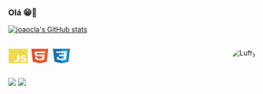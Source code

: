 ### Olá 😁👋

[![joaocla's GitHub stats](https://github-readme-stats.vercel.app/api?username=joaocla)](https://github.com/anuraghazra/github-readme-stats)
<div style="display: inline_block"><br>
  <img align="center" alt="Js" height="30" width="40" src="https://raw.githubusercontent.com/devicons/devicon/master/icons/javascript/javascript-plain.svg">
  <img align="center" alt="HTML" height="30" width="40" src="https://raw.githubusercontent.com/devicons/devicon/master/icons/html5/html5-original.svg">
  <img align="center" alt="CSS" height="30" width="40" src="https://raw.githubusercontent.com/devicons/devicon/master/icons/css3/css3-original.svg">
  <img align="right" alt="Luffy" height="150" style="border-radius:50px;" src="https://i.pinimg.com/originals/2f/56/90/2f5690ee185f5345025b1a5b0bf2c8aa.gif">
</div>

  ##

<div> 
  <a href = "mailto:jc.claudio.bento@gmail.com"><img src="https://img.shields.io/badge/-Gmail-%23333?style=for-the-badge&logo=gmail&logoColor=white" target="_blank"></a>
  <a href="https://www.linkedin.com/in/joao-claudio-bento/" target="_blank"><img src="https://img.shields.io/badge/-LinkedIn-%230077B5?style=for-the-badge&logo=linkedin&logoColor=white" target="_blank"></a> 
</div>

